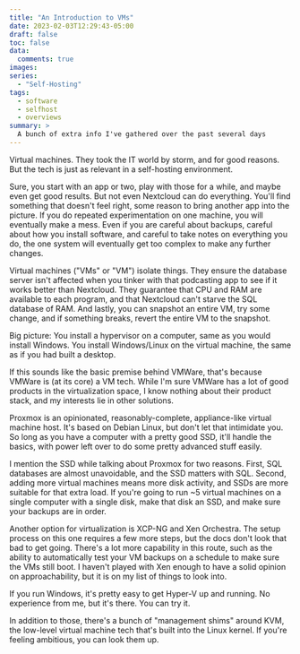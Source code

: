 ```yaml
---
title: "An Introduction to VMs"
date: 2023-02-03T12:29:43-05:00
draft: false
toc: false
data:
  comments: true
images:
series:
  - "Self-Hosting"
tags:
  - software
  - selfhost
  - overviews
summary: >
  A bunch of extra info I've gathered over the past several days
---
```

Virtual machines. They took the IT world by storm, and for good reasons. But the tech is just as relevant in a
self-hosting environment.

Sure, you start with an app or two, play with those for a while, and maybe even get good results. But not even Nextcloud
can do everything. You'll find something that doesn't feel right, some reason to bring another app into the picture. If
you do repeated experimentation on one machine, you will eventually make a mess. Even if you are careful about backups,
careful about how you install software, and careful to take notes on everything you do, the one system will eventually
get too complex to make any further changes.

Virtual machines ("VMs" or "VM") isolate things. They ensure the database server isn't affected when you tinker with
that podcasting app to see if it works better than Nextcloud. They guarantee that CPU and RAM are available to each
program, and that Nextcloud can't starve the SQL database of RAM. And lastly, you can snapshot an entire VM, try some
change, and if something breaks, revert the entire VM to the snapshot.

Big picture: You install a hypervisor on a computer, same as you would install Windows. You install Windows/Linux on
the virtual machine, the same as if you had built a desktop.

If this sounds like the basic premise behind VMWare, that's because VMWare is (at its core) a VM tech. While I'm sure
VMWare has a lot of good products in the virtualization space, I know nothing about their product stack, and my
interests lie in other solutions.

Proxmox is an opinionated, reasonably-complete, appliance-like virtual machine host. It's based on Debian Linux, but
don't let that intimidate you. So long as you have a computer with a pretty good SSD, it'll handle the basics, with
power left over to do some pretty advanced stuff easily.

I mention the SSD while talking about Proxmox for two reasons. First, SQL databases are almost unavoidable, and the SSD
matters with SQL. Second, adding more virtual machines means more disk activity, and SSDs are more suitable for that
extra load. If you're going to run ~5 virtual machines on a single computer with a single disk, make that disk an SSD,
and make sure your backups are in order.

Another option for virtualization is XCP-NG and Xen Orchestra. The setup process on this one requires a few more steps,
but the docs don't look that bad to get going. There's a lot more capability in this route, such as the ability to
automatically test your VM backups on a schedule to make sure the VMs still boot. I haven't played with Xen enough to
have a solid opinion on approachability, but it is on my list of things to look into.

If you run Windows, it's pretty easy to get Hyper-V up and running. No experience from me, but it's there. You can try
it.

In addition to those, there's a bunch of "management shims" around KVM, the low-level virtual machine tech that's built
into the Linux kernel. If you're feeling ambitious, you can look them up.
